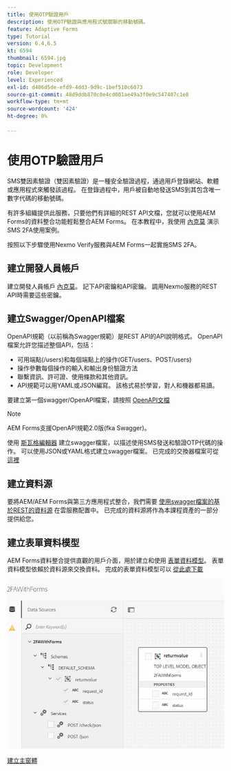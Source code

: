 ```yaml
---
title: 使用OTP驗證用戶
description: 使用OTP驗證與應用程式號關聯的移動號碼。
feature: Adaptive Forms
type: Tutorial
version: 6.4,6.5
kt: 6594
thumbnail: 6594.jpg
topic: Development
role: Developer
level: Experienced
exl-id: d486d5de-efd9-4dd3-9d9c-1bef510c6073
source-git-commit: 48d9ddb870c0e4cd001ae49a3f0e9c547407c1e8
workflow-type: tm+mt
source-wordcount: '424'
ht-degree: 0%

---
```


# 使用OTP驗證用戶

SMS雙因素驗證（雙因素驗證）是一種安全驗證過程，通過用戶登錄網站、軟體或應用程式來觸發該過程。 在登錄過程中，用戶被自動地發送SMS到其包含唯一數字代碼的移動號碼。

有許多組織提供此服務，只要他們有詳細的REST API文檔，您就可以使用AEM Forms的資料整合功能輕鬆整合AEM Forms。 在本教程中，我使用 [內克莫](https://developer.nexmo.com/verify/overview) 演示SMS 2FA使用案例。

按照以下步驟使用Nexmo Verify服務與AEM Forms一起實施SMS 2FA。

## 建立開發人員帳戶

建立開發人員帳戶 [內克莫](https://dashboard.nexmo.com/sign-in)。 記下API密鑰和API密鑰。 調用Nexmo服務的REST API時需要這些密鑰。

## 建立Swagger/OpenAPI檔案

OpenAPI規範（以前稱為Swagger規範）是REST API的API說明格式。 OpenAPI檔案允許您描述整個API，包括：

* 可用端點(/users)和每個端點上的操作(GET/users、POST/users)
* 操作參數每個操作的輸入和輸出身份驗證方法
* 聯繫資訊、許可證、使用條款和其他資訊。
* API規範可以用YAML或JSON編寫。 該格式易於學習，對人和機器都易讀。

要建立第一個swagger/OpenAPI檔案，請按照 [OpenAPI文檔](https://swagger.io/docs/specification/2-0/basic-structure/)

>[!NOTE]
> AEM Forms支援OpenAPI規範2.0版(fka Swagger)。

使用 [斯瓦格編輯器](https://editor.swagger.io/) 建立swagger檔案，以描述使用SMS發送和驗證OTP代碼的操作。 可以使用JSON或YAML格式建立swagger檔案。 已完成的交換器檔案可從 [這裡](assets/two-factore-authentication-swagger.zip)

## 建立資料源

要將AEM/AEM Forms與第三方應用程式整合，我們需要 [使用swagger檔案的基於REST的資料源](https://experienceleague.adobe.com/docs/experience-manager-learn/forms/ic-web-channel-tutorial/parttwo.html) 在雲服務配置中。 已完成的資料源將作為本課程資產的一部分提供給您。

## 建立表單資料模型

AEM Forms資料整合提供直觀的用戶介面，用於建立和使用 [表單資料模型](https://experienceleague.adobe.com/docs/experience-manager-65/forms/form-data-model/create-form-data-models.html)。 表單資料模型依賴於資料源來交換資料。
完成的表單資料模型可以 [從此處下載](assets/sms-2fa-fdm.zip)

![fd](assets/2FA-fdm.PNG)

[建立主窗體](./create-the-main-adaptive-form.md)
